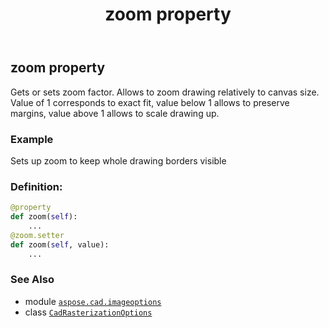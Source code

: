 ﻿---
title: zoom property
second_title: Aspose.CAD for Python via .NET API References
description: 
type: docs
weight: 330
url: /python-net/aspose.cad.imageoptions/cadrasterizationoptions/zoom/
is_root: false
---

## zoom property


Gets or sets zoom factor. Allows to zoom drawing relatively to canvas size. Value of 1 corresponds to exact fit, value below 1 allows to preserve margins, value above 1 allows to scale drawing up.

### Example 


Sets up zoom to keep whole drawing borders visible
### Definition:
```python
@property
def zoom(self):
    ...
@zoom.setter
def zoom(self, value):
    ...
```

### See Also
* module [`aspose.cad.imageoptions`](../../)
* class [`CadRasterizationOptions`](/cad/python-net/aspose.cad.imageoptions/cadrasterizationoptions)
